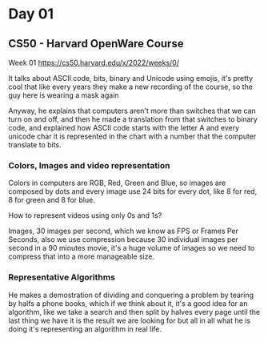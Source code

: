 # Day 01

## CS50 - Harvard OpenWare Course

Week 01
https://cs50.harvard.edu/x/2022/weeks/0/

It talks about ASCII code, bits, binary and Unicode using emojis, it's pretty cool that like every years they make a new recording of the course, so the guy here is wearing a mask again

Anyway, he explains that computers aren't more than switches that we can turn on and off, and then he made a translation from that switches to binary code, and explained how ASCII code starts with the letter A and every unicode char it is represented in the chart with a number that the computer translate to bits.

### Colors, Images and video representation

Colors in computers are RGB, Red, Green and Blue, so images are composed by dots and every image use 24 bits for every dot, like 8 for red, 8 for green and 8 for blue.

How to represent videos using only 0s and 1s?

Images, 30 images per second, which we know as FPS or Frames Per Seconds, also we use compression because 30 individual images per second in a 90 minutes movie, it's a huge volume of images so we need to compress that into a more manageable size.

### Representative Algorithms

He makes a demostration of dividing and conquering a problem by tearing by halfs a phone books, which if we think about it, it's a good idea for an algorithm, like we take a search and then split by halves every page until the last thing we have it is the result we are looking for but all in all what he is doing it's representing an algorithm in real life.